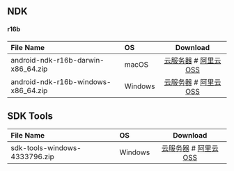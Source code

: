 ## NDK

#### r16b

| File Name |   OS    | Download |
| :-------- | :------ | :------: |
| android-ndk-r16b-darwin-x86_64.zip |  macOS  | [云服务器](http://dl.xiaosongfu.com/android/ndk/r16b/android-ndk-r16b-darwin-x86_64.zip) # [阿里云 OSS](http://dl-mirrors.xiaosongfu.com/android/ndk/r16b/android-ndk-r16b-darwin-x86_64.zip) |
| android-ndk-r16b-windows-x86_64.zip |  Windows  | [云服务器](http://dl.xiaosongfu.com/android/ndk/r16b/android-ndk-r16b-windows-x86_64.zip) # [阿里云 OSS](http://dl-mirrors.xiaosongfu.com/android/ndk/r16b/android-ndk-r16b-windows-x86_64.zip) |

## SDK Tools

| File Name |   OS    | Download |
| :-------- | :------ | :------: |
| sdk-tools-windows-4333796.zip |  Windows  | [云服务器](http://dl.xiaosongfu.com/android/sdk-tools/sdk-tools-windows-4333796.zip) # [阿里云 OSS](http://dl-mirrors.xiaosongfu.com/android/sdk-tools/sdk-tools-windows-4333796.zip) |
